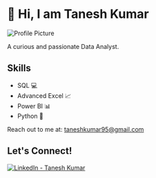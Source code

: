 # 👋 Hi, I am Tanesh Kumar

![Profile Picture](https://github.com/user-attachments/assets/651c5e1f-cc7c-4292-8dfb-451241288d92)

A curious and passionate Data Analyst.

## Skills

- SQL 💻
- Advanced Excel 📈
- Power BI 📊
- Python 🐍

Reach out to me at: [taneshkumar95@gmail.com](mailto:taneshkumar95@gmail.com)
## Let's Connect!

[![LinkedIn - Tanesh Kumar](https://img.shields.io/badge/LinkedIn-Tanesha%20Kumar-blue)]([linkedin.com/in/tanesh-kumar-147a87237)






